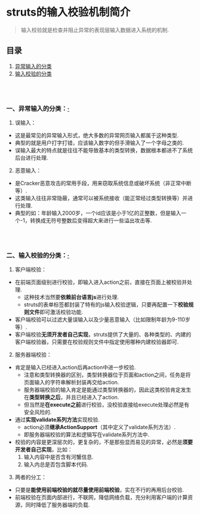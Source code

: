 # struts的输入校验机制简介
> 输入校验就是检查并阻止异常的表现层输入数据进入系统的机制.

## 目录
1. [异常输入的分类](#一异常输入的分类)
2. [输入校验的分类](#二输入校验的分类)

<br><br>

### 一、异常输入的分类：[·](#目录)
1. 误输入：
  - 这是最常见的异常输入形式，绝大多数的异常网页输入都属于这种类型.
  - 典型的就是用户打字打错，应该输入数字的但手滑输入了一个字母之类的.
  - 误输入最大的特点就是往往不能导致基本的类型转换，数据根本都进不了系统后台进行处理.
2. 恶意输入：
  - 是Cracker恶意攻击的常用手段，用来窃取系统信息或破坏系统（非正常中断等）.
  - 这类输入往往非常隐蔽，通常可以被系统接收（能正常经过类型转换等）并进行处理.
  - 典型的如：年龄输入2000岁，一个id应该是小于1亿的正整数，但是输入一个-1，转换成无符号整数后变得超大来进行一些溢出攻击等.

<br><br>

### 二、输入校验的分类：[·](#目录)
1. 客户端校验：
  - 在前端页面级别进行校验，即输入进入action之前，直接在页面上被校验并处理.
    - 这种技术当然要**依赖前台语言js**进行处理.
    - struts的表单标签都封装了特有的js输入校验逻辑，只要再配置一下**校验规则文件**即可激活校验功能.
  - 客户端校验可以过滤大量误输入以及少量恶意输入（比如限制年龄为9-110岁等）.
  - 客户端校验**无须开发者自己实现**，struts提供了大量的、各种类型的、内建的客户端校验器，只需要在校验规则文件中指定使用哪种内建校验器即可.
2. 服务器端校验：
  - 肯定是输入已经进入action后再action中进一步校验.
    - 注意和类型转换器的区别，类型转换器位于页面和action之间，任务是将页面输入的字符串解析封装再交给action.
    - 服务器端校验的输入肯定是能通过类型转换器的，因此这类校验肯定发生在**类型转换之后**，并且已经进入了action.
    - 但当然是**在execute之前**进行校验，没校验直接给execute处理必然是有安全风险的.
  - 通过**实现validate系列方法**实现校验.
    - action必须**继承ActionSupport**（其中定义了validate系列方法）.
    - 即服务器端校验的算法和逻辑写在validate系列方法中.
  - 校验的内容是更深层次的，更复杂的，不是那些显而易见的异常，必然是**须要开发者自己实现**，比如：
    1. 输入内容中是否含有河蟹信息.
    2. 输入内总是否包含脚本代码.
3. 两者的分工：
  - 只要是**能使用前端校验的就尽量使用前端校验**，实在不行的再用后台校验.
  - 前端校验在页面内部进行，不联网，降低网络负载，充分利用客户端的计算资源，同时降低了服务器端的负载.
